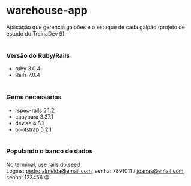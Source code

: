# warehouse-app

Aplicação que gerencia galpões e o estoque de cada galpão (projeto de estudo do TreinaDev 9).
<br /><br />
### Versão do Ruby/Rails
- ruby 3.0.4 
- Rails 7.0.4
<br /><br />
### Gems necessárias
- rspec-rails 5.1.2 
- capybara 3.37.1 
- devise 4.8.1
- bootstrap 5.2.1
<br /><br />
### Populando o banco de dados
No terminal, use rails db:seed<br />
Logins: pedro.almeida@email.com, senha: 7891011 / joanas@email.com, senha: 123456 😁
